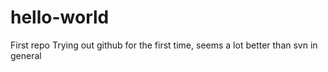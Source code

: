 # hello-world
First repo
Trying out github for the first time, seems a lot better than svn in general
